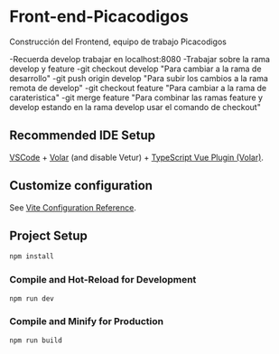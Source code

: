 # Front-end-Picacodigos

Construcción del Frontend, equipo de trabajo Picacodigos

-Recuerda develop trabajar en localhost:8080
-Trabajar sobre la rama develop y feature
-git checkout develop "Para cambiar a la rama de desarrollo"
-git push origin develop "Para subir los cambios a la rama remota de develop"
-git checkout feature "Para cambiar a la rama de carateristica"
-git merge feature "Para combinar las ramas feature y develop estando en la rama develop usar el comando de checkout"


## Recommended IDE Setup

[VSCode](https://code.visualstudio.com/) + [Volar](https://marketplace.visualstudio.com/items?itemName=Vue.volar) (and disable Vetur) + [TypeScript Vue Plugin (Volar)](https://marketplace.visualstudio.com/items?itemName=Vue.vscode-typescript-vue-plugin).

## Customize configuration

See [Vite Configuration Reference](https://vitejs.dev/config/).

## Project Setup

```sh
npm install
```

### Compile and Hot-Reload for Development

```sh
npm run dev
```

### Compile and Minify for Production

```sh
npm run build
```
